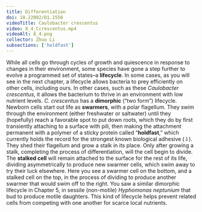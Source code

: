 ```yaml
---
title: Differentiation
doi: 10.22002/D1.1556
videoTitle: Caulobacter crescentus
video: 8_4_Ccrescentus.mp4
videoAlt: 8_4.png
collector: Zhuo Li
subsections: ['holdfast']
---
```


While all cells go through cycles of growth and quiescence in response to changes in their environment, some species have gone a step further to evolve a programmed set of states–a **lifecycle**. In some cases, as you will see in the next chapter, a lifecycle allows bacteria to prey efficiently on other cells, including ours. In other cases, such as these *Caulobacter crescentus*, it allows the bacterium to thrive in an environment with low nutrient levels. *C. crescentus* has a **dimorphic** (“two form”) lifecycle. Newborn cells start out life as **swarmers**, with a polar flagellum. They swim through the environment (either freshwater or saltwater) until they (hopefully) reach a favorable spot to put down roots, which they do by first transiently attaching to a surface with pili, then making the attachment permanent with a polymer of a sticky protein called “**holdfast**,” which currently holds the record for the strongest known biological adhesive (⇩). They shed their flagellum and grow a stalk in its place. Only after growing a stalk, completing the process of differentiation, will the cell begin to divide. The **stalked cell** will remain attached to the surface for the rest of its life, dividing asymmetrically to produce new swarmer cells, which swim away to try their luck elsewhere. Here you see a swarmer cell on the bottom, and a stalked cell on the top, in the process of dividing to produce another swarmer that would swim off to the right. You saw a similar dimorphic lifecycle in Chapter 5, in sessile (non-motile) *Hyphomonas neptunium* that bud to produce motile daughters. This kind of lifecycle helps prevent related cells from competing with one another for scarce local nutrients.

